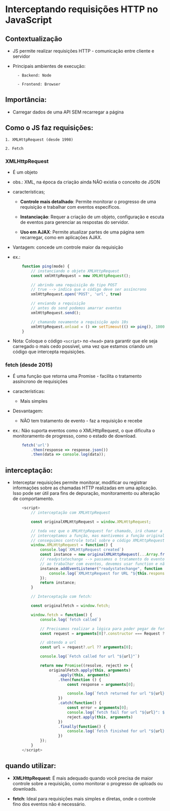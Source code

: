 # Interceptando requisições HTTP no JavaScript

## Contextualização

* JS permite realizar requisições HTTP - comunicação entre cliente e servidor

* Principais ambientes de execução:

        - Backend: Node

        - Frontend: Browser

## Importância:

* Carregar dados de uma API SEM recarregar a página

## Como o JS faz requisições:

    1. XMLHttpRequest (desde 1998)

    2. Fetch

### XMLHttpRequest

* É um objeto

* obs.: XML, na época da criação ainda NÃO existia o conceito de JSON

* características;

    - **Controle mais detalhado**: Permite monitorar o progresso de uma requisição e trabalhar com eventos específicos.

    - **Instanciação**: Requer a criação de um objeto, configuração e escuta de eventos para gerenciar as respostas do servidor.

    - **Uso em AJAX**: Permite atualizar partes de uma página sem recarregar, como em aplicações AJAX.

* Vantagem: concede um controle maior da requisição

* ex.:

    ```js
        function ping(mode) {
            // instanciando o objeto XMLHttpRequest
            const xmlHttpRequest = new XMLHttpRequest();

            // abrindo uma requisição do tipo POST
            // true --> indica que o código deve ser assíncrono
            xmlHttpRequest.open('POST', 'url', true)

            // enviando a requisição
            // antes do send podemos amarrar eventos
            xmlHttpRequest.send();

            // chamando novamente a requisição após 10s
            xmlHttpRequest.onload = () => setTimeout(() => ping(), 10000);
        }
    ```

* Nota: Coloque o código `<script>` no `<head>` para garantir que ele seja carregado o mais cedo possível, uma vez que estamos criando um código que intercepta requisições.

### fetch (desde 2015)

* É uma função que retorna uma Promise - facilita o tratamento assíncrono de requisições

* características:

    - Mais simples

* Desvantagem:

    - NÃO tem tratamento de evento - faz a requisição e recebe

* ex.: Não suporta eventos como o XMLHttpRequest, o que dificulta o monitoramento de progresso, como o estado de download.

    ```js
        fetch('url')
            .then(response => response.json())
            .then(data => console.log(data));
    ```

## interceptação:

* Interceptar requisições permite monitorar, modificar ou registrar informações sobre as chamadas HTTP realizadas em uma aplicação. Isso pode ser útil para fins de depuração, monitoramento ou alteração de comportamento.

    ```js
        <script>
            // interceptação com XMLHttpRequest

            const originalXMLHttpRequest = window.XMLHttpRequest;

            // toda vez que o XMLHttpRequest for chamado, irá chamar a função associada
            // interceptamos a função, mas mantivemos a função original
            // conseguimos controle total sobre o código XMLHttpRequest
            window.XMLHttpRequest = function() {
                console.log(`XMLHttpRequest created`)
                const instance = new originalXMLHttpRequest(...Array.from(arguments));
                // readystatechange --> passamos o tratamento do evento
                // ao trabalhar com eventos, devemos usar function e não arrow function, para interceptar o this, se fossemos utilizar o af ao invés de this, deveriamos chamar o instance (depende do ambiente externo)
                instance.addEventListener("readystatechange", function () {
                    console.log(`XMLHttpRequest for URL "${this.responseURL}". State changed to: ${this.readyState}`)
                });
                return instance;
            }

            // Interceptação com fetch:

            const originalfetch = window.fetch;

            window.fetch = function() {
                console.log(`fetch called`)

                // Precisamos realizar a lógica para poder pegar de forma posterior a url
                const request = arguments[0]?.constructor === Request ? arguments[0] : undefined;

                // obtendo a url
                const url = request?.url ?? arguments[0];

                console.log(`Fetch called for url "${url}"`)

                return new Promise((resolve, reject) => {
                    originalFetch.apply(this, arguments)
                        .apply(this, arguments)
                        .then(function () {
                            const response = arguments[0];

                            console.log(`fetch returned for url "${url}" with status ${response.status} ${response.statusText}`)
                        })
                        .catch(function() {
                            const error = arguments[0];
                            console.log(`fetch fail for url "${url}": ${error}`);
                            reject.apply(this, arguments)
                        })
                        .finally(function() {
                            console.log(`fetch finished for url "${url}"`)
                        })
                });
            }
        </script>
    ```

## quando utilizar:

* **XMLHttpRequest**: É mais adequado quando você precisa de maior controle sobre a requisição, como monitorar o progresso de uploads ou downloads.

* **fetch**: Ideal para requisições mais simples e diretas, onde o controle fino dos eventos não é necessário.
